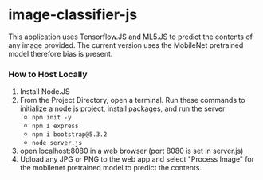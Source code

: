 # image-classifier-js
This application uses Tensorflow.JS and ML5.JS to predict the contents of any image provided. The current version uses the MobileNet pretrained model therefore bias is present.
### How to Host Locally
1. Install Node.JS
2. From the Project Directory, open a terminal. Run these commands to initialize a node js project, install packages, and run the server
    - `npm init -y`
    - `npm i express`
    - `npm i bootstrap@5.3.2`
    - `node server.js`
3. open localhost:8080 in a web browser (port 8080 is set in server.js)
4. Upload any JPG or PNG to the web app and select "Process Image" for the mobilenet pretrained model to predict the contents.
